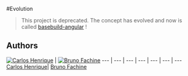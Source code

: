 
#Evolution
> This project is deprecated. The concept has evolved and now is called [basebuild-angular](https://github.com/TimeoutZero/basebuild-angular) !

## Authors

[![Carlos Henrique](https://avatars0.githubusercontent.com/u/2482989?v=3&s=96)](https://github.com/carloshpds) | [![Bruno Fachine](https://avatars3.githubusercontent.com/u/3225834?v=3&s=96)](https://github.com/BrunoDF)
--- | --- | --- | --- | --- | --- | ---
[Carlos Henrique](https://github.com/carloshpds)| [Bruno Fachine](https://github.com/BrunoDF)

